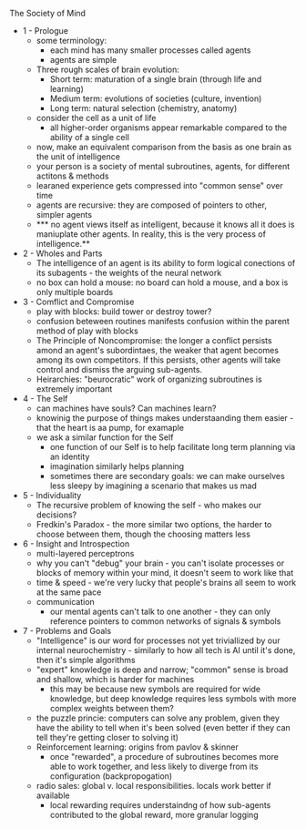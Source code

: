 The Society of Mind

- 1 - Prologue
    - some terminology:
        - each mind has many smaller processes called agents
        - agents are simple
    - Three rough scales of brain evolution:
        - Short term: maturation of a single brain (through life and learning)
        - Medium term: evolutions of societies (culture, invention)
        - Long term: natural selection (chemistry, anatomy)
    - consider the cell as a unit of life
        - all higher-order organisms appear remarkable compared to the ability of a single cell
    - now, make an equivalent comparison from the basis as one brain as the unit of intelligence 
    - your person is a society of mental subroutines, agents, for different actitons & methods
    - learaned experience gets compressed into "common sense" over time
    - agents are recursive: they are composed of pointers to other, simpler agents
    - *** no agent views itself as intelligent, because it knows all it does is maniuplate other agents. In reality, this is the very process of intelligence.**
- 2 - Wholes and Parts
    - The intelligence of an agent is its ability to form logical conections of its subagents - the weights of the neural network
    - no box can hold a mouse: no board can hold a mouse, and a box is only multiple boards
- 3 - Comflict and Compromise
    - play with blocks: build tower or destroy tower?
    - confusion beteween routines manifests confusion within the parent method of play with blocks
    - The Principle of Noncompromise: the longer a conflict persists amond an agent's subordintaes, the weaker that agent becomes among its own competitors. If this persists, other agents will take control and dismiss the arguing sub-agents. 
    - Heirarchies: "beurocratic" work of organizing subroutines is extremely important
- 4 - The Self
    - can machines have souls? Can machines learn?
    - knowinig the purpose of things makes understaanding them easier - that the heart is aa pump, for examaple
    - we ask a similar function for the Self
        - one function of our Self is to help facilitate long term planning via an identity
        - imagination similarly helps planning
        - sometimes there are secondary goals: we can make ourselves less sleepy by imagining a scenario that makes us mad
- 5 - Individuality
    - The recursive problem of knowing the self - who makes our decisions?
    - Fredkin's Paradox - the more similar two options, the harder to choose between them, though the choosing matters less
- 6 - Insight and Introspection
    - multi-layered perceptrons
    - why you can't "debug" your brain - you can't isolate processes or blocks of memory within your mind, it doesn't seem to work like that
    - time & speed - we're very lucky that people's brains all seem to work at the same pace
    - communication
        - our mental agents can't talk to one another - they can only reference pointers to common networks of signals & symbols
- 7 - Problems and Goals
    - "Intelligence" is our word for processes not yet triviallized by our internal neurochemistry - similarly to how all tech is AI until it's done, then it's simple algorithms
    - "expert" knowledge is deep and narrow; "common" sense is broad and shallow, which is harder for machines 
        - this may be because new symbols are required for wide knowledge, but deep knowledge requires less symbols with more complex weights between them?
    - the puzzle princie: computers can solve any problem, given they have the ability to tell when it's been solved (even better if they can tell they're getting closer to solving it)
    - Reinforcement learning: origins from pavlov & skinner
        - once "rewarded", a procedure of subroutines becomes more able to work together, and less likely to diverge from its configuration (backpropogation)
    - radio sales: global v. local responsibilities. locals work better if available
        - local rewarding requires understaindng of how sub-agents contributed to the global reward, more granular logging 
    